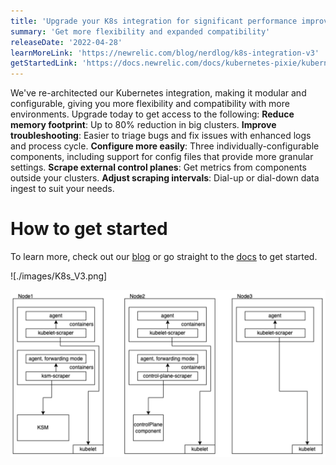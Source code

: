 ```yaml
---
title: 'Upgrade your K8s integration for significant performance improvements!'
summary: 'Get more flexibility and expanded compatibility'
releaseDate: '2022-04-28'
learnMoreLink: 'https://newrelic.com/blog/nerdlog/k8s-integration-v3' 
getStartedLink: 'https://docs.newrelic.com/docs/kubernetes-pixie/kubernetes-integration/get-started/changes-since-v3/#migration-guide'
---
```


We've re-architected our Kubernetes integration, making it modular and configurable, giving you more flexibility and compatibility with more environments. Upgrade today to get access to the following:
**Reduce memory footprint**: Up to 80% reduction in big clusters.
**Improve troubleshooting**: Easier to triage bugs and fix issues with enhanced logs and process cycle.
**Configure more easily**: Three individually-configurable components, including support for config files that provide more granular settings.
**Scrape external control planes**: Get metrics from components outside your clusters.
**Adjust scraping intervals**: Dial-up or dial-down data ingest to suit your needs.

# How to get started
To learn more, check out our [blog](https://newrelic.com/blog/nerdlog/k8s-integration-v3) or go straight to the [docs](https://docs.newrelic.com/docs/kubernetes-pixie/kubernetes-integration/get-started/changes-since-v3/#migration-guide) to get started.

![./images/K8s_V3.png]

![Diagram of Kubernetes integration architecture](./images/K8s_V3.png "Diagram of Kubernetes integration architecture")